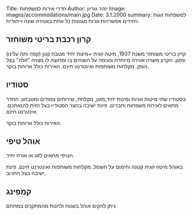 Title: חדרי אירוח למשפחות
Author: יזהר גוריון
Image: images/accommodations/main.jpg
Date: 3.1.2000
summary: למשפחות זוגות ויחידים אפשרויות ארוח מגוונות כל אחת באווירה שונה וייחודית.

## קרון רכבת בריטי משוחזר

קרון בריטי משוחזר משנת 1937, מיטה זוגית +מיטת יחיד מטבח קטן (קפה ותה עלינו) ומזגן. הקרון משרה אווירה מיוחדת ונעימה על השוהים בו ומחוצה לו מצויה "זולה" בצל הגפן. מקלחות משותפות ואינטרנט חינם. האירוח כולל ארוחת בוקר.

## סטודיו

בסטודיו שתי מיטות זוגיות ומיטת יחיד,מזגן, מקלחת, שירותים צמודים ומטבחון. החדר מתאים לאירוח משפחות וחברים. פינת ישיבה בחצר הסטודיו בצל הזית להנאתכם. אינטרנט חינם.

האירוח כולל ארוחת בוקר.

## אוהל טיפי

הטיפי מתאים לזוג או אורח יחיד.

באוהל מיטה זוגית קטנה וחימום על חשמל. מקלחות משותפות ואינטרנט חינם. פינת ישיבה בצל החרוב.

## קמפינג

ניתן להקים אוהל בשטח ולהנות מהמתקנים במתחם
